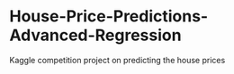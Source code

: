 # House-Price-Predictions-Advanced-Regression
 Kaggle competition project on predicting the house prices
